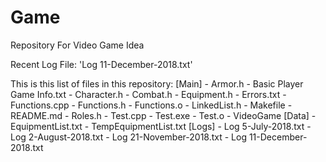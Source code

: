 # Game
Repository For Video Game Idea

Recent Log File: 'Log 11-December-2018.txt'

This is this list of files in this repository:
[Main]
	- Armor.h
	- Basic Player Game Info.txt
	- Character.h
	- Combat.h
	- Equipment.h
	- Errors.txt
	- Functions.cpp
	- Functions.h
	- Functions.o
	- LinkedList.h
	- Makefile
	- README.md
	- Roles.h
	- Test.cpp
	- Test.exe
	- Test.o
	- VideoGame
[Data]
	- EquipmentList.txt
	- TempEquipmentList.txt
[Logs]
	- Log 5-July-2018.txt
	- Log 2-August-2018.txt
	- Log 21-November-2018.txt
	- Log 11-December-2018.txt
	
